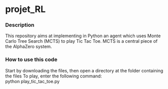 # projet_RL
### Description
This repository aims at implementing in Python an agent which uses Monte Carlo Tree Search (MCTS) to play Tic Tac Toe. MCTS is a central piece of 
the AlphaZero system.

### How to use this code
Start by downloading the files, then open a directory at the folder containing the files
To play, enter the following command: <br />
python play_tic_tac_toe.py
